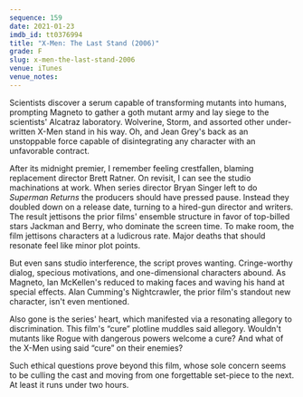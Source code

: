 ```yaml
---
sequence: 159
date: 2021-01-23
imdb_id: tt0376994
title: "X-Men: The Last Stand (2006)"
grade: F
slug: x-men-the-last-stand-2006
venue: iTunes
venue_notes:
---
```


Scientists discover a serum capable of transforming mutants into humans, prompting Magneto to gather a goth mutant army and lay siege to the scientists' Alcatraz laboratory. Wolverine, Storm, and assorted other under-written X-Men stand in his way. Oh, and Jean Grey's back as an unstoppable force capable of disintegrating any character with an unfavorable contract.

<!-- end -->

After its midnight premier, I remember feeling crestfallen, blaming replacement director Brett Ratner. On revisit, I can see the studio machinations at work. When series director Bryan Singer left to do <span data-imdb-id="tt0348150">_Superman Returns_</span> the producers should have pressed pause. Instead they doubled down on a release date, turning to a hired-gun director and writers. The result jettisons the prior films' ensemble structure in favor of top-billed stars Jackman and Berry, who dominate the screen time. To make room, the film jettisons characters at a ludicrous rate. Major deaths that should resonate feel like minor plot points.

But even sans studio interference, the script proves wanting. Cringe-worthy dialog, specious motivations, and one-dimensional characters abound. As Magneto, Ian McKellen's reduced to making faces and waving his hand at special effects. Alan Cumming's Nightcrawler, the prior film's standout new character, isn't even mentioned.

Also gone is the series' heart, which manifested via a resonating allegory to discrimination. This film's “cure” plotline muddles said allegory. Wouldn't mutants like Rogue with dangerous powers welcome a cure? And what of the X-Men using said “cure” on their enemies?

Such ethical questions prove beyond this film, whose sole concern seems to be culling the cast and moving from one forgettable set-piece to the next. At least it runs under two hours.
